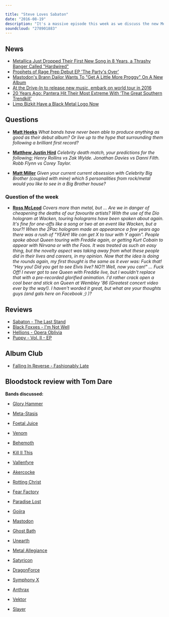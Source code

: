 ```yaml
---

title: "Steve Loves Sabaton"
date: "2016-08-19"
description: "It's a massive episode this week as we discuss the new Metallica track, there's a review from Bloodstock from our extreme metal expert, looks at the new releases from Sabaton, Black Foxxes, Hellions and Puppy, Album Club comes on Falling In Reverse's Fashionably Late and there's all the usual ridiculousness you can expect from Hill & Beez."
soundcloud: "278901883"
---
```


## News

- [Metallica Just Dropped Their First New Song in 8 Years, a Thrashy Banger Called "Hardwired"](http://noisey.vice.com/blog/metallica-hardwired-new-song-2016-listen)
- [Prophets of Rage Prep Debut EP 'The Party's Over'](http://www.rollingstone.com/music/news/prophets-of-rage-prep-debut-ep-the-partys-over-w434559)
- [Mastodon's Brann Dailor Wants To "Get A Little More Proggy" On A New Album](http://www.metalinjection.net/upcoming-releases/mastodons-brann-dailor-wants-to-get-a-little-more-proggy-on-a-new-album)
- [At the Drive-In to release new music, embark on world tour in 2016](http://consequenceofsound.net/2016/01/at-the-drive-in-to-release-new-music-embark-on-world-tour-in-2016/)
- [20 Years Ago: Pantera Hit Their Most Extreme With ‘The Great Southern Trendkill’](http://loudwire.com/pantera-the-great-southern-trendkill-album-anniversary/)
- [Limp Bizkit Have a Black Metal Logo Now](http://www.metalsucks.net/2016/08/12/limp-bizkit-black-metal-logo-now/)


## Questions

- [**Matt Heeks**](https://www.facebook.com/thatsnotmetalpodcast/photos/a.1814755825417620.1073741828.1814737015419501/1940727076153827/?type=3&comment_id=1940729539486914&comment_tracking=%7B%22tn%22%3A%22R9%22%7D)
*What bands have never been able to produce anything as good as their debut album? Or live up to the hype that surrounding them following a brilliant first record?*

- [**Matthew Justin Hird**](https://www.facebook.com/thatsnotmetalpodcast/photos/a.1814755825417620.1073741828.1814737015419501/1940727076153827/?type=3&comment_id=1940735212819680&comment_tracking=%7B%22tn%22%3A%22R9%22%7D)
*Celebrity death match, your predictions for the following; Henry Rollins vs Zak Wylde. Jonathan Davies vs Danni Filth. Robb Flynn vs Corey Taylor.*

- [**Matt Miller**](https://www.facebook.com/thatsnotmetalpodcast/photos/a.1814755825417620.1073741828.1814737015419501/1940727076153827/?type=3&comment_id=1940808326145702&comment_tracking=%7B%22tn%22%3A%22R9%22%7D)
*Given your current current obsession with Celebrity Big Brother (coupled with mine) which 5 personalities from rock/metal would you like to see in a Big Brother house?*


### Question of the week

- [**Ross McLeod**](https://www.facebook.com/thatsnotmetalpodcast/photos/a.1814755825417620.1073741828.1814737015419501/1940727076153827/?type=3&comment_id=1940732166153318&comment_tracking=%7B%22tn%22%3A%22R9%22%7D)
*Covers more than metal, but ... Are we in danger of cheapening the deaths of our favourite artists?
With the use of the Dio hologram at Wacken, touring holograms have been spoken about again. It's fine for one-offs like a song or two at an event like Wacken, but a tour?!
When the 2Pac hologram made an appearance a few years ago there was a rush of "YEAH! We can get X to tour with Y again". People spoke about Queen touring with Freddie again, or getting Kurt Cobain to appear with Nirvana or with the Foos.
It was treated as such an easy thing, but the novelty aspect was taking away from what these people did in their lives and careers, in my opinion.
Now that the idea is doing the rounds again, my first thought is the same as it ever was: Fuck that! "Hey you! Did you get to see Elvis live? NO?! Well, now you can!" ... Fuck Off!
I never got to see Queen with Freddie live, but I wouldn't replace that with a pre-recorded glorified animation. I'd rather crack open a cool beer and stick on Queen at Wembley '86 (Greatest concert video ever by the way!).
I haven't worded it great, but what are your thoughts guys (and gals here on Facebook ;) )?*


## Reviews

- [Sabaton - The Last Stand](https://itunes.apple.com/gb/album/the-last-stand/id1121278027)
- [Black Foxxes - I'm Not Well](https://itunes.apple.com/gb/album/im-not-well/id1114542856)
- [Hellions - Opera Oblivia](https://itunes.apple.com/gb/album/opera-oblivia/id1122839883)
- [Puppy - Vol. II - EP](https://itunes.apple.com/gb/album/vol.-ii-ep/id1128028083)



## Album Club

- [Falling In Reverse - Fashionably Late](https://itunes.apple.com/gb/album/fashionably-late/id641837060)


## Bloodstock review with Tom Dare

**Bands discussed:**

- [Glory Hammer](http://www.bloodstock.uk.com/events/boa-2016/bands/glory-hammer)
- [Meta-Stasis](http://www.bloodstock.uk.com/events/boa-2016/bands/meta-stasis)
- [Foetal Juice](http://www.bloodstock.uk.com/events/boa-2016/bands/foetal-juice)
- [Venom](http://www.bloodstock.uk.com/events/boa-2016/bands/venom)
- [Behemoth](http://www.bloodstock.uk.com/events/boa-2016/bands/behemoth)

- [Kill II This](http://www.bloodstock.uk.com/events/boa-2016/bands/kill-ii-this)
- [Vallenfyre](http://www.bloodstock.uk.com/events/boa-2016/bands/vallenfyre)
- [Akercocke](http://www.bloodstock.uk.com/events/boa-2016/bands/akercocke)
- [Rotting Christ](http://www.bloodstock.uk.com/events/boa-2016/bands/rotting-christ)
- [Fear Factory](http://www.bloodstock.uk.com/events/boa-2016/bands/fear-factory)
- [Paradise Lost](http://www.bloodstock.uk.com/events/boa-2016/bands/paradise-lost)
- [Gojira](http://www.bloodstock.uk.com/events/boa-2016/bands/gojira)
- [Mastodon](http://www.bloodstock.uk.com/events/boa-2016/bands/mastodon)

- [Ghost Bath](http://www.bloodstock.uk.com/events/boa-2016/bands/ghost-bath)
- [Unearth](http://www.bloodstock.uk.com/events/boa-2016/bands/unearth)
- [Metal Allegiance](http://www.bloodstock.uk.com/events/boa-2016/bands/metal-allegiance)
- [Satyricon](http://www.bloodstock.uk.com/events/boa-2016/bands/satyricon)
- [DragonForce](http://www.bloodstock.uk.com/events/boa-2016/bands/dragon-force)
- [Symphony X](http://www.bloodstock.uk.com/events/boa-2016/bands/symphony-x)
- [Anthrax](http://www.bloodstock.uk.com/events/boa-2016/bands/anthrax)
- [Vektor](http://www.bloodstock.uk.com/events/boa-2016/bands/vektor)
- [Slayer](http://www.bloodstock.uk.com/events/boa-2016/bands/slayer)
